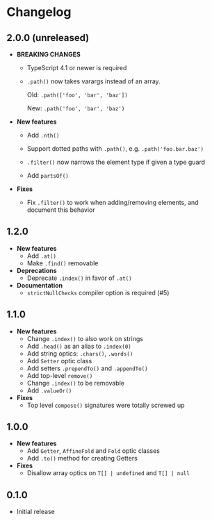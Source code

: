 # Changelog

## 2.0.0 (unreleased)

- **BREAKING CHANGES**

  - TypeScript 4.1 or newer is required

  - `.path()` now takes varargs instead of an array.

    Old: `.path(['foo', 'bar', 'baz'])`

    New: `.path('foo', 'bar', 'baz')`

- **New features**

  - Add `.nth()`

  - Support dotted paths with `.path()`, e.g. `.path('foo.bar.baz')`

  - `.filter()` now narrows the element type if given a type guard

  - Add `partsOf()`

- **Fixes**

  - Fix `.filter()` to work when adding/removing elements, and document this
    behavior

## 1.2.0

- **New features**
  - Add `.at()`
  - Make `.find()` removable
- **Deprecations**
  - Deprecate `.index()` in favor of `.at()`
- **Documentation**
  - `strictNullChecks` compiler option is required (#5)

## 1.1.0

- **New features**
  - Change `.index()` to also work on strings
  - Add `.head()` as an alias to `.index(0)`
  - Add string optics: `.chars()`, `.words()`
  - Add `Setter` optic class
  - Add setters `.prependTo()` and `.appendTo()`
  - Add top-level `remove()`
  - Change `.index()` to be removable
  - Add `.valueOr()`
- **Fixes**
  - Top level `compose()` signatures were totally screwed up

## 1.0.0

- **New features**
  - Add `Getter`, `AffineFold` and `Fold` optic classes
  - Add `.to()` method for creating Getters
- **Fixes**
  - Disallow array optics on `T[] | undefined` and `T[] | null`

## 0.1.0

- Initial release

